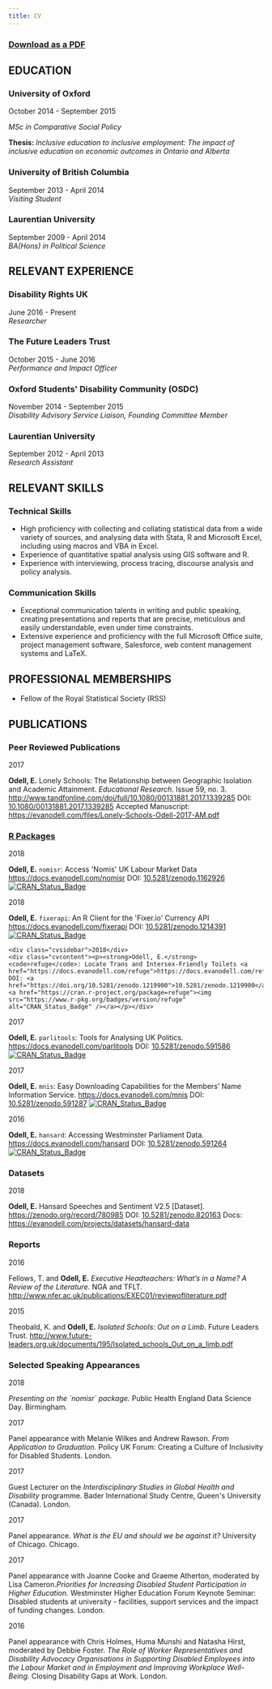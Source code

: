 ```yaml
---
title: CV
---
```


<!-- Convert this into a nice automatic Rmd -->

### [Download as a PDF](/files/EvanOdellOnlineCV.pdf)

## EDUCATION

### University of Oxford

<div class="jobwrapper">
<div class="jobsidebar">October 2014 - September 2015</div>
  <div class="jobcontent"><p><em>MSc in Comparative Social Policy</em></p><p><strong>Thesis: </strong><em>Inclusive education to inclusive employment: The impact of inclusive education on economic outcomes in Ontario and Alberta</em></p></div>
    <div class="jobcleared"></div>
</div>

### University of British Columbia

<div class="jobwrapper">
<div class="jobsidebar">September 2013 - April 2014</div>
  <div class="jobcontent"><em>Visiting Student</em></div>
    <div class="jobcleared"></div>
</div>

### Laurentian University

<div class="jobwrapper">
<div class="jobsidebar">September 2009 - April 2014</div>
  <div class="jobcontent"><em>BA(Hons) in Political Science</em></div>
    <div class="jobcleared"></div>
</div>

## RELEVANT EXPERIENCE

### Disability Rights UK

<div class="jobwrapper">
<div class="jobsidebar">June 2016 - Present</div>
  <div class="jobcontent"><em>Researcher</em></div>
    <div class="jobcleared"></div>
</div>

### The Future Leaders Trust

<div class="jobwrapper">
<div class="jobsidebar">October 2015 - June 2016</div>
  <div class="jobcontent"><em>Performance and Impact Officer</em></div>
    <div class="jobcleared"></div>
</div>

### Oxford Students' Disability Community (OSDC)

<div class="jobwrapper">
<div class="jobsidebar">November 2014 - September 2015</div>
  <div class="jobcontent"><em>Disability Advisory Service Liaison, Founding Committee Member</em></div>
    <div class="jobcleared"></div>
</div>

### Laurentian University

<div class="jobwrapper">
  <div class="jobsidebar">September 2012 - April 2013</div>
    <div class="jobcontent"><em>Research Assistant</em></div>
  <div class="jobcleared"></div>
</div>

## RELEVANT SKILLS

### Technical Skills

* High proficiency with collecting and collating statistical data from a wide variety of sources, and analysing data with Stata, R and Microsoft Excel, including using macros and VBA in Excel.
* Experience of quantitative spatial analysis using GIS software and R.
* Experience with interviewing, process tracing, discourse analysis and policy analysis.

### Communication Skills

* Exceptional communication talents in writing and public speaking, creating presentations and reports that are precise, meticulous and easily understandable, even under time constraints.
* Extensive experience and proficiency with the full Microsoft Office suite, project management software, Salesforce, web content management systems and LaTeX.

## PROFESSIONAL MEMBERSHIPS

* Fellow of the Royal Statistical Society (RSS)

## PUBLICATIONS

### Peer Reviewed Publications

<div class="cvwrapper">
  <div class="cvsidebar">2017</div>
    <div class="cvcontent"><p><strong>Odell, E.</strong> Lonely Schools: The Relationship between Geographic Isolation and Academic Attainment. <em>Educational Research</em>. Issue 59, no. 3. <a href="http://www.tandfonline.com/doi/full/10.1080/00131881.2017.1339285">http://www.tandfonline.com/doi/full/10.1080/00131881.2017.1339285</a> DOI: <a href="https://dx.doi.org/10.1080/00131881.2017.1339285">10.1080/00131881.2017.1339285</a> Accepted Manuscript: <a href="https://evanodell.com/files/Lonely-Schools-Odell-2017-AM.pdf">https://evanodell.com/files/Lonely-Schools-Odell-2017-AM.pdf</a></p></div>
  <div class="cvcleared"></div>
</div>

### [R Packages](/packages)

<div class="cvwrapper">

  <div class="cvsidebar">2018</div>
    <div class="cvcontent"><p><strong>Odell, E.</strong> <code>nomisr</code>: Access 'Nomis' UK Labour Market Data <a href="https://docs.evanodell.com/nomisr">https://docs.evanodell.com/nomisr</a> DOI: <a href="https://doi.org/10.5281/zenodo.1162926">10.5281/zenodo.1162926</a> <a href="https://cran.r-project.org/package=nomisr"><img src="https://www.r-pkg.org/badges/version/nomisr" alt="CRAN_Status_Badge" /></a></p></div>
  <div class="cvcleared"></div>


  <div class="cvsidebar">2018</div>
    <div class="cvcontent"><p><strong>Odell, E.</strong> <code>fixerapi</code>: An R Client for the 'Fixer.io' Currency API <a href="https://docs.evanodell.com/fixerapi">https://docs.evanodell.com/fixerapi</a> DOI: <a href="https://doi.org/10.5281/zenodo.1214391">10.5281/zenodo.1214391</a> <a href="https://cran.r-project.org/package=fixerapi"><img src="https://www.r-pkg.org/badges/version/fixerapi" alt="CRAN_Status_Badge" /></a></p></div>
  <div class="cvcleared"></div>
  
    <div class="cvsidebar">2018</div>
    <div class="cvcontent"><p><strong>Odell, E.</strong> <code>refuge</code>: Locate Trans and Intersex-Friendly Toilets <a href="https://docs.evanodell.com/refuge">https://docs.evanodell.com/refuge</a> DOI: <a href="https://doi.org/10.5281/zenodo.1219900">10.5281/zenodo.1219900</a> <a href="https://cran.r-project.org/package=refuge"><img src="https://www.r-pkg.org/badges/version/refuge" alt="CRAN_Status_Badge" /></a></p></div>
  <div class="cvcleared"></div>

  <div class="cvsidebar">2017</div>
    <div class="cvcontent"><p><strong>Odell, E.</strong> <code>parlitools</code>: Tools for Analysing UK Politics. <a href="https://docs.evanodell.com/parlitools">https://docs.evanodell.com/parlitools</a> DOI: <a href="https://dx.doi.org/10.5281/zenodo.591586">10.5281/zenodo.591586</a> <a href="https://cran.r-project.org/package=parlitools"><img src="https://www.r-pkg.org/badges/version/parlitools" alt="CRAN_Status_Badge" /></a></p></div>
  <div class="cvcleared"></div>
  
  <div class="cvsidebar">2017</div>
    <div class="cvcontent"><p><strong>Odell, E.</strong> <code>mnis</code>: Easy Downloading Capabilities for the Members’ Name Information Service. <a href="https://docs.evanodell.com/mnis">https://docs.evanodell.com/mnis</a> DOI: <a href="https://dx.doi.org/10.5281/zenodo.591287">10.5281/zenodo.591287</a> <a href="https://cran.r-project.org/package=mnis"><img src="https://www.r-pkg.org/badges/version/mnis" alt="CRAN_Status_Badge" /></a></p></div>
  <div class="cvcleared"></div>
  
  <div class="cvsidebar">2016</div>
    <div class="cvcontent"><p><strong>Odell, E.</strong> <code>hansard</code>: Accessing Westminster Parliament Data. <a href="https://docs.evanodell.com/hansard">https://docs.evanodell.com/hansard</a> DOI: <a href="https://dx.doi.org/10.5281/zenodo.591264">10.5281/zenodo.591264</a> <a href="https://cran.r-project.org/package=hansard"><img src="https://www.r-pkg.org/badges/version/hansard" alt="CRAN_Status_Badge" /></a></p></div>
  <div class="cvcleared"></div>
</div>

### Datasets

<div class="cvwrapper">
  <div class="cvsidebar">2018</div>
    <div class="cvcontent"><p><strong>Odell, E.</strong> Hansard Speeches and Sentiment V2.5 [Dataset]. <a href="https://zenodo.org/record/780985">https://zenodo.org/record/780985</a> DOI: <a href="https://dx.doi.org/10.5281/zenodo.820163">10.5281/zenodo.820163</a> Docs: <a href="https://evanodell.com/projects/datasets/hansard-data">https://evanodell.com/projects/datasets/hansard-data</a></p></div>
  <div class="cvcleared"></div>
</div>

### Reports

<div class="cvwrapper">
  <div class="cvsidebar">2016</div>
    <div class="cvcontent"><p>Fellows, T. and <strong>Odell, E.</strong> <em>Executive Headteachers: What’s in a Name? A Review of the Literature</em>. NGA and TFLT. <a href="http://www.nfer.ac.uk/publications/EXEC01/reviewofliterature.pdf">http://www.nfer.ac.uk/publications/EXEC01/reviewofliterature.pdf</a></p></div>
  <div class="cvcleared"></div>
  <div class="cvsidebar">2015</div>
    <div class="cvcontent"><p>Theobald, K. and <strong>Odell, E.</strong> <em>Isolated Schools: Out on a Limb</em>. Future Leaders Trust. <a href="http://www.future-leaders.org.uk/documents/195/Isolated_schools_Out_on_a_limb.pdf">http://www.future-leaders.org.uk/documents/195/Isolated_schools_Out_on_a_limb.pdf</a></p></div>
  <div class="cvcleared"></div>
</div>

### Selected Speaking Appearances

<div class="cvwrapper">
  <div class="cvsidebar">2018</div>
    <div class="cvcontent"><p><em>Presenting on the `nomisr` package.</em> Public Health England Data Science Day. Birmingham.</p></div>
  <div class="cvcleared"></div>

  <div class="cvsidebar">2017</div>
    <div class="cvcontent"><p>Panel appearance with Melanie Wilkes and Andrew Rawson. <em>From Application to Graduation.</em> Policy UK Forum: Creating a Culture of Inclusivity for Disabled Students. London.</p></div>
  <div class="cvcleared"></div>

  <div class="cvsidebar">2017</div>
    <div class="cvcontent"><p>Guest Lecturer on the <em>Interdisciplinary Studies in Global Health and Disability</em> programme. Bader International Study Centre, Queen's University (Canada). London.</p></div>
  <div class="cvcleared"></div>
  
  <div class="cvsidebar">2017</div>
    <div class="cvcontent"><p>Panel appearance. <em>What is the EU and should we be against it?</em> University of Chicago. Chicago.</p></div>
  <div class="cvcleared"></div>
  
  <div class="cvsidebar">2017</div>
    <div class="cvcontent"><p>Panel appearance with Joanne Cooke and Graeme Atherton, moderated by Lisa Cameron.<em>Priorities for Increasing Disabled Student Participation in Higher Education.</em> Westminster Higher Education Forum Keynote Seminar: Disabled students at university - facilities, support services and the impact of funding changes. London.</p></div>
  <div class="cvcleared"></div>
  
  <div class="cvsidebar">2016</div>
    <div class="cvcontent"><p>Panel appearance with Chris Holmes, Huma Munshi and Natasha Hirst, moderated by Debbie Foster. <em>The Role of Worker Representatives and Disability Advocacy Organisations in Supporting Disabled Employees into the Labour Market and in Employment and Improving Workplace Well-Being.</em> Closing Disability Gaps at Work. London.</p></div>
  <div class="cvcleared"></div>
</div>

